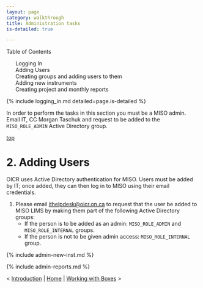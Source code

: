 ```yaml
---
layout: page
category: walkthrough
title: Administration tasks
is-detailed: true

---
```


<div id="toc">
Table of Contents
<ol>
    <li><a href="#logging_in">Logging In</a></li>
    <li><a href="#users">Adding Users</a></li>
    <li><a href="#admin-groups">Creating groups and adding users to them</a></li>
    <li><a href="#admin-new-inst">Adding new instruments</a></li>
    <li><a href="#admin-reports">Creating project and monthly reports</a></li>
</ol>
</div>

<a name="login"/>

{% include logging_in.md detailed=page.is-detailed %}


In order to perform the tasks in this section you must be a MISO admin.
Email IT, CC Morgan Taschuk and request to be added to the `MISO_ROLE_ADMIN`
Active Directory group.

<a name="users" href="#" id="toplink">top</a>

# 2. Adding Users

OICR uses Active Directory authentication for MISO. Users must be added by IT; once added,
they can then log in to MISO using their email credentials.

1. Please email ithelpdesk@oicr.on.ca to request that the user be added to MISO LIMS by
making them part of the following Active Directory groups:
    * If the person is to be added as an admin: `MISO_ROLE_ADMIN` and `MISO_ROLE_INTERNAL` groups.
    * If the person is not to be given admin access: `MISO_ROLE_INTERNAL` group.

{% include admin-new-inst.md %}

{% include admin-reports.md %}


< <a href="tutorial-detailed-introduction">Introduction</a> | <a href="index">Home</a> | <a href="tutorial-detailed-boxes">Working with Boxes</a> >
